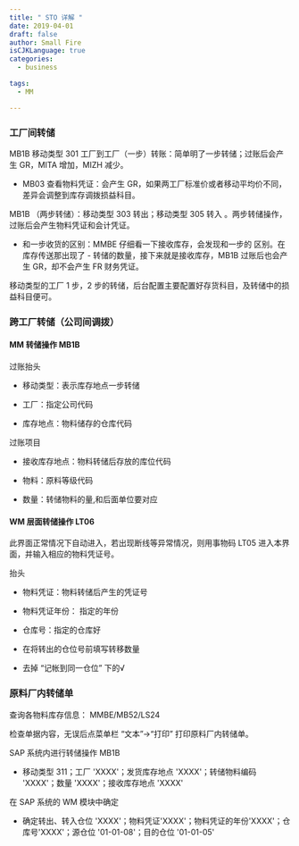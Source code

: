 ```yaml
---
title: " STO 详解 "
date: 2019-04-01
draft: false
author: Small Fire
isCJKLanguage: true
categories: 
  - business

tags: 
  - MM

---
```


### 工厂间转储

MB1B 移动类型 301 工厂到工厂（一步）转账：简单明了一步转储；过账后会产生 GR，MITA 增加，MIZH 减少。

- MB03 查看物料凭证：会产生 GR，如果两工厂标准价或者移动平均价不同，差异会调整到库存调拨损益科目。

MB1B （两步转储）：移动类型 303 转出；移动类型 305 转入 。两步转储操作，过账后会产生物料凭证和会计凭证。

- 和一步收货的区别：MMBE 仔细看一下接收库存，会发现和一步的 区别。在库存传送那出现了 - 转储的数量，接下来就是接收库存，MB1B 过账后也会产生 GR，却不会产生 FR 财务凭证。

移动类型的工厂 1 步，2 步的转储，后台配置主要配置好存货科目，及转储中的损益科目便可。

### 跨工厂转储（公司间调拨）

#### MM 转储操作 MB1B

过账抬头

- 移动类型：表示库存地点一步转储


- 工厂：指定公司代码


- 库存地点：物料储存的仓库代码


过账项目

- 接收库存地点：物料转储后存放的库位代码


- 物料：原料等级代码


- 数量：转储物料的量,和后面单位要对应


#### WM 层面转储操作 LT06

此界面正常情况下自动进入，若出现断线等异常情况，则用事物码 LT05 进入本界面，并输入相应的物料凭证号。

抬头

- 物料凭证：物料转储后产生的凭证号


- 物料凭证年份： 指定的年份


- 仓库号：指定的仓库好


- 在将转出的仓位号前填写转移数量


- 去掉 “记帐到同一仓位” 下的√


### 原料厂内转储单 

查询各物料库存信息： MMBE/MB52/LS24

检查单据内容，无误后点菜单栏 “文本”→“打印”	打印原料厂内转储单。

SAP 系统内进行转储操作 MB1B 

- 移动类型 311；工厂 'XXXX'；发货库存地点 'XXXX'；转储物料编码 'XXXX'；数量 'XXXX'；接收库存地点 'XXXX'

在 SAP 系统的 WM 模块中确定

- 确定转出、转入仓位 'XXXX'；物料凭证'XXXX'；物料凭证的年份'XXXX'；仓库号'XXXX'；源仓位 '01-01-08'；目的仓位 '01-01-05'

